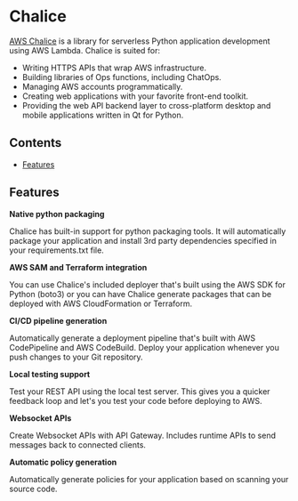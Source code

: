# Chalice

[AWS Chalice](https://aws.github.io/chalice/) is a library for serverless Python application development using AWS Lambda. Chalice is suited for:

- Writing HTTPS APIs that wrap AWS infrastructure.
- Building libraries of Ops functions, including ChatOps.
- Managing AWS accounts programmatically.
- Creating web applications with your favorite front-end toolkit.
- Providing the web API backend layer to cross-platform desktop and mobile applications written in Qt for Python.

## Contents
- [Features](#features)

## Features

**Native python packaging**

Chalice has built-in support for python packaging tools. It will automatically package your application and install 3rd party dependencies specified in your requirements.txt file.

**AWS SAM and Terraform integration**

You can use Chalice's included deployer that's built using the AWS SDK for Python (boto3) or you can have Chalice generate packages that can be deployed with AWS CloudFormation or Terraform.

**CI/CD pipeline generation**

Automatically generate a deployment pipeline that's built with AWS CodePipeline and AWS CodeBuild. Deploy your application whenever you push changes to your Git repository.

**Local testing support**

Test your REST API using the local test server. This gives you a quicker feedback loop and let's you test your code before deploying to AWS.

**Websocket APIs**

Create Websocket APIs with API Gateway. Includes runtime APIs to send messages back to connected clients.

**Automatic policy generation**

Automatically generate policies for your application based on scanning your source code.

